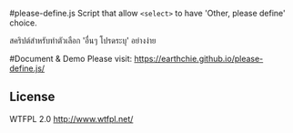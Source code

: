 #please-define.js
Script that allow ``<select>`` to have 'Other, please define' choice.

สคริปต์สำหรับทำตัวเลือก 'อื่นๆ โปรดระบุ' อย่างง่าย

#Document & Demo
Please visit: https://earthchie.github.io/please-define.js/

## License
WTFPL 2.0 http://www.wtfpl.net/
